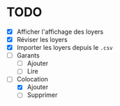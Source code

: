 # TODO
 - [x] Afficher l'affichage des loyers
 - [x] Réviser les loyers
 - [x] Importer les loyers depuis le `.csv`
 - [ ] Garants
   - [ ] Ajouter
   - [ ] Lire
 - [ ] Colocation
   - [x] Ajouter
   - [ ] Supprimer
